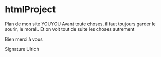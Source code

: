 # htmlProject
Plan de mon site YOUYOU
Avant toute choses, il faut toujours garder le sourir, le moral.. 
Et on voit tout de suite les choses autrement

Bien merci à vous

Signature Ulrich
